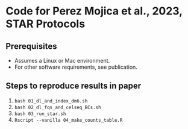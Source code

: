 # Code for Perez Mojica et al., 2023, STAR Protocols

## Prerequisites
* Assumes a Linux or Mac environment.
* For other software requirements, see publication.

## Steps to reproduce results in paper
1. `bash 01_dl_and_index_dm6.sh`
2. `bash 02_dl_fqs_and_celseq_BCs.sh`
3. `bash 03_run_star.sh`
4. `Rscript --vanilla 04_make_counts_table.R`

